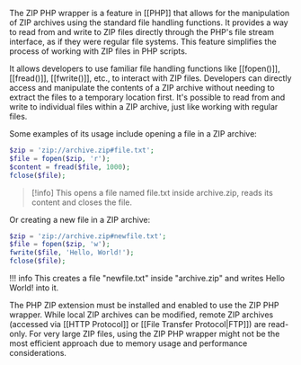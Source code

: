 The ZIP PHP wrapper is a feature in [[PHP]] that allows for the manipulation of ZIP archives using the standard file handling functions. It provides a way to read from and write to ZIP files directly through the PHP's file stream interface, as if they were regular file systems. This feature simplifies the process of working with ZIP files in PHP scripts.

It allows developers to use familiar file handling functions like [[fopen()]], [[fread()]], [[fwrite()]], etc., to interact with ZIP files. Developers can directly access and manipulate the contents of a ZIP archive without needing to extract the files to a temporary location first. It's possible to read from and write to individual files within a ZIP archive, just like working with regular files.

Some examples of its usage include opening a file in a ZIP archive:

```php
$zip = 'zip://archive.zip#file.txt';
$file = fopen($zip, 'r');
$content = fread($file, 1000);
fclose($file);
```

> [!info]
> This opens a file named file.txt inside archive.zip, reads its content and closes the file.

Or creating a new file in a ZIP archive:

```php
$zip = 'zip://archive.zip#newfile.txt';
$file = fopen($zip, 'w');
fwrite($file, 'Hello, World!');
fclose($file);
```

!!! info
This creates a file "newfile.txt" inside "archive.zip" and writes Hello World! into it.

The PHP ZIP extension must be installed and enabled to use the ZIP PHP wrapper. While local ZIP archives can be modified, remote ZIP archives (accessed via [[HTTP Protocol]] or [[File Transfer Protocol|FTP]]) are read-only. For very large ZIP files, using the ZIP PHP wrapper might not be the most efficient approach due to memory usage and performance considerations.
